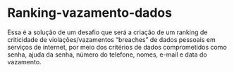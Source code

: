 # Ranking-vazamento-dados
Essa é a solução de um desafio que será a criação de um ranking de criticidade de violações/vazamentos “breaches” de dados pessoais em serviços de internet, por meio dos critérios de dados comprometidos como senha, ajuda da senha, número do telefone, nomes, e-mail e data do vazamento.
